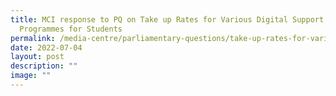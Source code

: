 ```yaml
---
title: MCI response to PQ on Take up Rates for Various Digital Support
  Programmes for Students
permalink: /media-centre/parliamentary-questions/take-up-rates-for-various-support-prog-for-students/
date: 2022-07-04
layout: post
description: ""
image: ""
---
```

